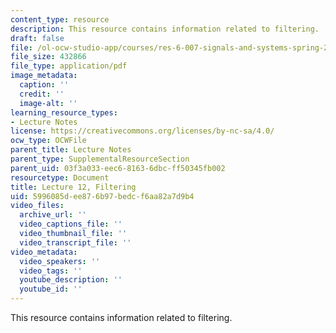 ```yaml
---
content_type: resource
description: This resource contains information related to filtering.
draft: false
file: /ol-ocw-studio-app/courses/res-6-007-signals-and-systems-spring-2011/5996085dee876b97bedcf6aa82a7d9b4_MITRES_6_007S11_lec12.pdf
file_size: 432866
file_type: application/pdf
image_metadata:
  caption: ''
  credit: ''
  image-alt: ''
learning_resource_types:
- Lecture Notes
license: https://creativecommons.org/licenses/by-nc-sa/4.0/
ocw_type: OCWFile
parent_title: Lecture Notes
parent_type: SupplementalResourceSection
parent_uid: 03f3a033-eec6-8163-6dbc-ff50345fb002
resourcetype: Document
title: Lecture 12, Filtering
uid: 5996085d-ee87-6b97-bedc-f6aa82a7d9b4
video_files:
  archive_url: ''
  video_captions_file: ''
  video_thumbnail_file: ''
  video_transcript_file: ''
video_metadata:
  video_speakers: ''
  video_tags: ''
  youtube_description: ''
  youtube_id: ''
---
```

This resource contains information related to filtering.
